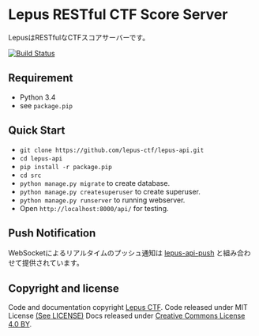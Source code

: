 # Lepus RESTful CTF Score Server

LepusはRESTfulなCTFスコアサーバーです。

[![Build Status](https://travis-ci.org/lepus-ctf/lepus-api.svg?branch=feat%2Freadme)](https://travis-ci.org/lepus-ctf/lepus-api)

## Requirement

* Python 3.4
* see `package.pip`

## Quick Start

* `git clone https://github.com/lepus-ctf/lepus-api.git`
* `cd lepus-api`
* `pip install -r package.pip`
* `cd src`
* `python manage.py migrate` to create database.
* `python manage.py createsuperuser` to create superuser.
* `python manage.py runserver` to running webserver.
* Open `http://localhost:8000/api/` for testing.

## Push Notification

WebSocketによるリアルタイムのプッシュ通知は [lepus-api-push](https://github.com/lepus-ctf/lepus-api-push) と組み合わせて提供されています。

## Copyright and license
Code and documentation copyright [Lepus CTF](http://lepus-ctf.org/).
Code released under MIT License [(See LICENSE)](https://github.com/lepus-ctf/lepus-api/blob/master/LICENSE)
Docs released under [Creative Commons License 4.0 BY](http://creativecommons.org/licenses/by/4.0/legalcode.ja).
